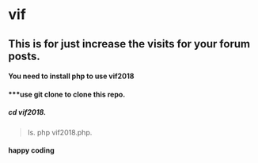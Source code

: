 # vif
## This is for just increase the visits for your forum posts.
#### You need to install php to use vif2018
####  ***use git clone to clone this repo.

##### cd vif2018.
>ls.
>php vif2018.php.

#### happy coding ###
